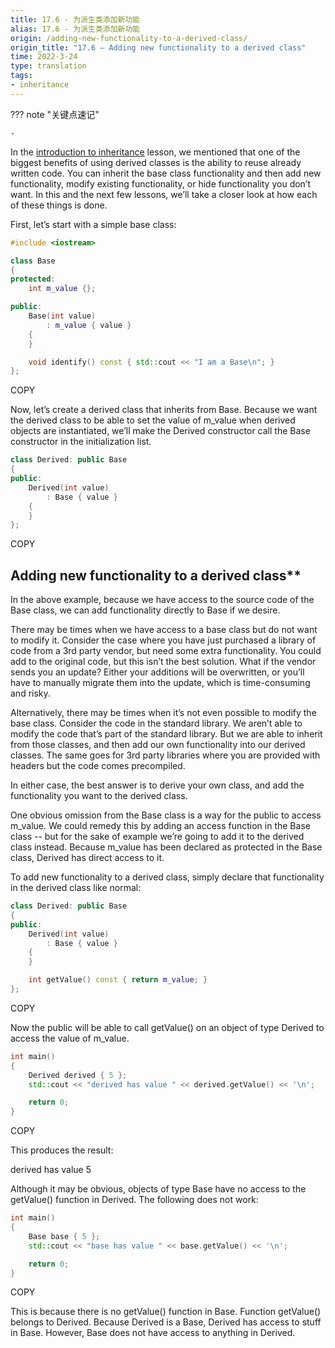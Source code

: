 ```yaml
---
title: 17.6 - 为派生类添加新功能
alias: 17.6 - 为派生类添加新功能
origin: /adding-new-functionality-to-a-derived-class/
origin_title: "17.6 — Adding new functionality to a derived class"
time: 2022-3-24
type: translation
tags:
- inheritance
---
```


??? note "关键点速记"
	
	-


In the [introduction to inheritance](https://www.learncpp.com/cpp-tutorial/111-introduction-to-inheritance/) lesson, we mentioned that one of the biggest benefits of using derived classes is the ability to reuse already written code. You can inherit the base class functionality and then add new functionality, modify existing functionality, or hide functionality you don’t want. In this and the next few lessons, we’ll take a closer look at how each of these things is done.

First, let’s start with a simple base class:

```cpp
#include <iostream>

class Base
{
protected:
    int m_value {};

public:
    Base(int value)
        : m_value { value }
    {
    }

    void identify() const { std::cout << "I am a Base\n"; }
};
```

COPY

Now, let’s create a derived class that inherits from Base. Because we want the derived class to be able to set the value of m_value when derived objects are instantiated, we’ll make the Derived constructor call the Base constructor in the initialization list.

```cpp
class Derived: public Base
{
public:
    Derived(int value)
        : Base { value }
    {
    }
};
```

COPY

## Adding new functionality to a derived class**

In the above example, because we have access to the source code of the Base class, we can add functionality directly to Base if we desire.

There may be times when we have access to a base class but do not want to modify it. Consider the case where you have just purchased a library of code from a 3rd party vendor, but need some extra functionality. You could add to the original code, but this isn’t the best solution. What if the vendor sends you an update? Either your additions will be overwritten, or you’ll have to manually migrate them into the update, which is time-consuming and risky.

Alternatively, there may be times when it’s not even possible to modify the base class. Consider the code in the standard library. We aren’t able to modify the code that’s part of the standard library. But we are able to inherit from those classes, and then add our own functionality into our derived classes. The same goes for 3rd party libraries where you are provided with headers but the code comes precompiled.

In either case, the best answer is to derive your own class, and add the functionality you want to the derived class.

One obvious omission from the Base class is a way for the public to access m_value. We could remedy this by adding an access function in the Base class -- but for the sake of example we’re going to add it to the derived class instead. Because m_value has been declared as protected in the Base class, Derived has direct access to it.

To add new functionality to a derived class, simply declare that functionality in the derived class like normal:

```cpp
class Derived: public Base
{
public:
    Derived(int value)
        : Base { value }
    {
    }

    int getValue() const { return m_value; }
};
```

COPY

Now the public will be able to call getValue() on an object of type Derived to access the value of m_value.

```cpp
int main()
{
    Derived derived { 5 };
    std::cout << "derived has value " << derived.getValue() << '\n';

    return 0;
}
```

COPY

This produces the result:

derived has value 5

Although it may be obvious, objects of type Base have no access to the getValue() function in Derived. The following does not work:

```cpp
int main()
{
    Base base { 5 };
    std::cout << "base has value " << base.getValue() << '\n';

    return 0;
}
```

COPY

This is because there is no getValue() function in Base. Function getValue() belongs to Derived. Because Derived is a Base, Derived has access to stuff in Base. However, Base does not have access to anything in Derived.

